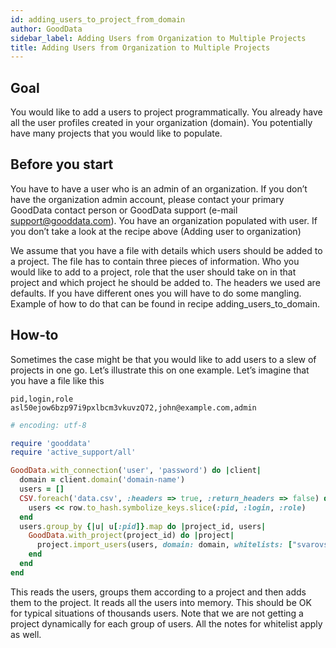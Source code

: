 ```yaml
---
id: adding_users_to_project_from_domain
author: GoodData
sidebar_label: Adding Users from Organization to Multiple Projects
title: Adding Users from Organization to Multiple Projects
---
```


Goal
-------

You would like to add a users to project programmatically. You already
have all the user profiles created in your organization (domain). You
potentially have many projects that you would like to populate.

Before you start
-------------

You have to have a user who is an admin of an organization. If you don’t
have the organization admin account, please contact your primary
GoodData contact person or GoodData support (e-mail
<support@gooddata.com>). You have an organization populated with user.
If you don’t take a look at the recipe above (Adding user to
organization)

We assume that you have a file with details which users should be added
to a project. The file has to contain three pieces of information. Who
you would like to add to a project, role that the user should take on in
that project and which project he should be added to. The headers we
used are defaults. If you have different ones you will have to do some
mangling. Example of how to do that can be found in recipe
adding\_users\_to\_domain.

How-to
--------

Sometimes the case might be that you would like to add users to a slew
of projects in one go. Let’s illustrate this on one example. Let’s
imagine that you have a file like this

    pid,login,role
    asl50ejow6bzp97i9pxlbcm3vkuvzQ72,john@example.com,admin


```ruby
# encoding: utf-8

require 'gooddata'
require 'active_support/all'

GoodData.with_connection('user', 'password') do |client|
  domain = client.domain('domain-name')
  users = []
  CSV.foreach('data.csv', :headers => true, :return_headers => false) do |row|
    users << row.to_hash.symbolize_keys.slice(:pid, :login, :role)
  end
  users.group_by {|u| u[:pid]}.map do |project_id, users|
    GoodData.with_project(project_id) do |project|
      project.import_users(users, domain: domain, whitelists: ["svarovsky@gooddata.com"])
    end
  end
end
```

This reads the users, groups them according to a project and then adds
them to the project. It reads all the users into memory. This should be
OK for typical situations of thousands users. Note that we are not
getting a project dynamically for each group of users. All the notes for
whitelist apply as well.
